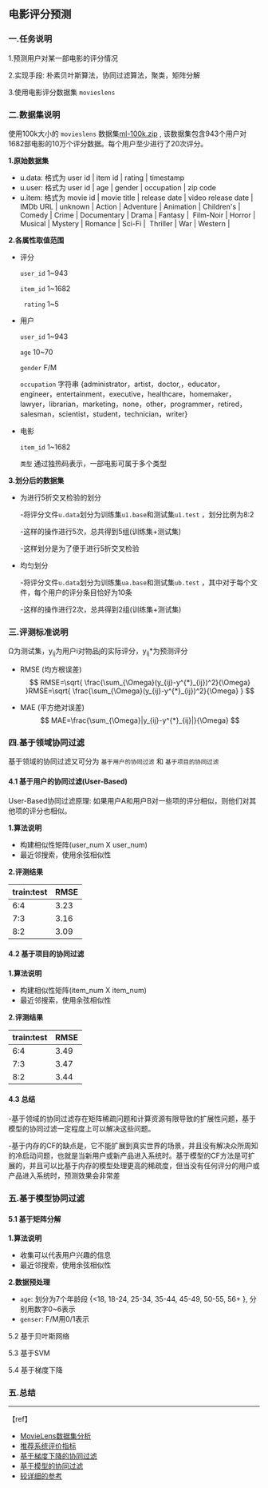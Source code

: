 ## 电影评分预测



### 一.任务说明

1.预测用户对某一部电影的评分情况

2.实现手段: 朴素贝叶斯算法，协同过滤算法，聚类，矩阵分解

3.使用电影评分数据集 `movieslens`

### 二.数据集说明

使用100k大小的 `movieslens` 数据集[ml-100k.zip](http://files.grouplens.org/datasets/movielens/) , 该数据集包含943个用户对1682部电影的10万个评分数据。每个用户至少进行了20次评分。

**1.原始数据集**

- u.data: 格式为 user id | item id | rating | timestamp
- u.user: 格式为 user id | age | gender | occupation | zip code
- u.item: 格式为 movie id | movie title | release date | video release date |
  ​              IMDb URL | unknown | Action | Adventure | Animation |
  ​              Children's | Comedy | Crime | Documentary | Drama | Fantasy |
  ​              Film-Noir | Horror | Musical | Mystery | Romance | Sci-Fi |
  ​              Thriller | War | Western |

**2.各属性取值范围**

- 评分

  `user_id` 1~943

  `item_id` 1~1682

  ` rating`  1~5

- 用户

  `user_id` 1~943

  `age` 10~70

  `gender` F/M

  `occupation` 字符串 {administrator，artist，doctor,，educator，engineer，entertainment，executive，healthcare，homemaker，lawyer，librarian，marketing，none，other，programmer，retired，salesman，scientist，student，technician，writer}

- 电影

  `item_id` 1~1682 

  `类型` 通过独热码表示，一部电影可属于多个类型

**3.划分后的数据集**

- 为进行5折交叉检验的划分

  -将评分文件`u.data`划分为训练集`u1.base`和测试集`u1.test` ，划分比例为8:2

  -这样的操作进行5次，总共得到5组(训练集+测试集)

  -这样划分是为了便于进行5折交叉检验

- 均匀划分

  -将评分文件`u.data`划分为训练集`ua.base`和测试集`ub.test` ，其中对于每个文件，每个用户的评分条目恰好为10条

  -这样的操作进行2次，总共得到2组(训练集+测试集)

### 三.评测标准说明

Ω为测试集，y<sub>ij</sub>为用户i对物品j的实际评分，y<sub>ij</sub>*为预测评分

- RMSE (均方根误差)
  $$
  RMSE=\sqrt{ \frac{\sum_{\Omega}(y_{ij}-y^{*}_{ij})^2}{\Omega} }RMSE=\sqrt{ \frac{\sum_{\Omega}(y_{ij}-y^{*}_{ij})^2}{\Omega} }
  $$

- MAE (平方绝对误差)
  $$
  MAE=\frac{\sum_{\Omega}|y_{ij}-y^{*}_{ij}|}{\Omega}
  $$





### 四.基于领域协同过滤

基于领域的协同过滤又可分为 `基于用户的协同过滤` 和 `基于项目的协同过滤`

#### 4.1 基于用户的协同过滤(User-Based)

User-Based协同过滤原理: 如果用户A和用户B对一些项的评分相似，则他们对其他项的评分也相似。

**1.算法说明**

- 构建相似性矩阵(user_num X user_num)
- 最近邻搜索，使用余弦相似性

**2.评测结果**

| train:test | RMSE |
| ---------- | ---- |
| 6:4        | 3.23 |
| 7:3        | 3.16 |
| 8:2        | 3.09 |

#### 4.2 基于项目的协同过滤

**1.算法说明**

- 构建相似性矩阵(item_num X item_num)
- 最近邻搜索，使用余弦相似性

**2.评测结果**

| train:test | RMSE |
| ---------- | ---- |
| 6:4        | 3.49 |
| 7:3        | 3.47 |
| 8:2        | 3.44 |

#### 4.3 总结

-基于领域的协同过滤存在矩阵稀疏问题和计算资源有限导致的扩展性问题，基于模型的协同过滤一定程度上可以解决这些问题。

-基于内存的CF的缺点是，它不能扩展到真实世界的场景，并且没有解决众所周知的冷启动问题，也就是当新用户或新产品进入系统时。基于模型的CF方法是可扩展的，并且可以比基于内存的模型处理更高的稀疏度，但当没有任何评分的用户或产品进入系统时，预测效果会非常差



### 五.基于模型协同过滤

#### 5.1 基于矩阵分解

**1.算法说明**

- 收集可以代表用户兴趣的信息
- 最近邻搜索，使用余弦相似性

**2.数据预处理**

- `age`: 划分为7个年龄段 {<18, 18-24, 25-34, 35-44, 45-49, 50-55, 56+ }, 分别用数字0~6表示
- `genser`: F/M用0/1表示





5.2 基于贝叶斯网络



5.3 基于SVM



5.4 基于梯度下降





### 五.总结















****

【ref】

- [MovieLens数据集分析](https://www.cnblogs.com/muchen/p/6881823.html)
- [推荐系统评价指标](https://wenku.baidu.com/view/c9aea79668dc5022aaea998fcc22bcd126ff422b.html)
- [基于梯度下降的协同过滤](https://blog.csdn.net/zhq9695/article/details/83025632
  )
- [基于模型的协同过滤](https://www.cnblogs.com/chenliyang/p/6548306.html)
- [较详细的参考](http://python.jobbole.com/85516/)